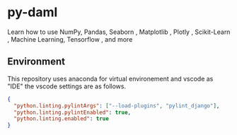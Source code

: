 # py-daml

Learn how to use NumPy, Pandas, Seaborn , Matplotlib , Plotly , Scikit-Learn , Machine Learning, Tensorflow , and more

## Environment

This repository uses anaconda for virtual environement and vscode as "IDE" the vscode settings are as follows.

```json
{
  "python.linting.pylintArgs": ["--load-plugins", "pylint_django"],
  "python.linting.pylintEnabled": true,
  "python.linting.enabled": true
}
```
